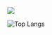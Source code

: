 

<!--
**TianZonglin/TianZonglin** is a ✨ _special_ ✨ repository because its `README.md` (this file) appears on your GitHub profile.
### Hi there 👋
Here are some ideas to get you started:


- 🔭 I’m currently working on ...
- 🌱 I’m currently learning ...
- 👯 I’m looking to collaborate on ...
- 🤔 I’m looking for help with ...
- 💬 Ask me about ...
- 📫 How to reach me: ...
- 😄 Pronouns: ...
- ⚡ Fun fact: ...

-->


![](https://github-readme-stats.vercel.app/api?username=TianZonglin&show_icons=true&hide=[%22issues%22])


![Top Langs](https://github-readme-stats.vercel.app/api/top-langs/?username=TianZonglin&hide=html)




